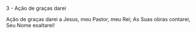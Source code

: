 3 - Ação de graças darei

Ação de graças darei a Jesus, meu Pastor, meu Rei;
As Suas obras contarei, Seu Nome exaltarei!
